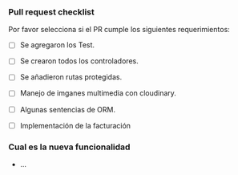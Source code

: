 ### Pull request checklist

Por favor selecciona si el PR cumple los siguientes requerimientos:

- [ ] Se agregaron los Test.
- [ ] Se crearon todos los controladores.
- [ ] Se añadieron rutas protegidas.
- [ ] Manejo de imganes multimedia con cloudinary.
- [ ] Algunas sentencias de ORM.
- [ ] Implementación de la facturación


### Cual es la nueva funcionalidad
- ...



